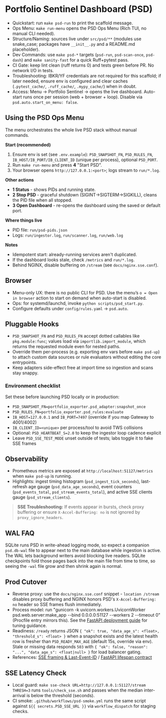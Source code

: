 # Portfolio Sentinel Dashboard (PSD)

- Quickstart: run `make psd-run` to print the scaffold message.
- Ops Menu: `make run-menu` opens the PSD Ops Menu (Rich TUI, no manual CLI needed).
- Structure/Naming: sources live under `src/psd/**` (modules use snake_case; packages have `__init__.py` and a README.md placeholder).
- Dev Commands: use `make psd-*` targets (`psd-run`, `psd-scan-once`, `psd-dash`) and `make sanity-fast` for a quick Ruff+pytest pass.
- CI Gate: keep lint clean (ruff returns 0) and tests green before PR. No network I/O in tests.
- Troubleshooting: IBKR/YF credentials are not required for this scaffold; if later needed, ensure env is configured and clear caches (`.pytest_cache/`, `.ruff_cache/`, `.mypy_cache/`) when in doubt.
- Access: Menu → Portfolio Sentinel → opens the live dashboard. Auto-start runs once per session (web + browser + loop). Disable via `psd.auto.start_on_menu: false`.

## Using the PSD Ops Menu

The menu orchestrates the whole live PSD stack without manual commands.

**Start (recommended)**
1. Ensure env is set (see `.env.example`): `PSD_SNAPSHOT_FN`, `PSD_RULES_FN`, `IB_HOST/IB_PORT/IB_CLIENT_ID` (unique per process), optional `PSD_PORT`.
2. Run `make run-menu` and press **4** "Start PSD".
3. Your browser opens `http://127.0.0.1:<port>`; logs stream to `run/*.log`.

**Other actions**
- **1 Status** - shows PIDs and running state.
- **2 Stop PSD** - graceful shutdown (SIGINT->SIGTERM->SIGKILL), cleans the PID file when all stopped.
- **3 Open Dashboard** - re-opens the dashboard using the saved or default port.

**Where things live**
- PID file: `run/psd-pids.json`
- Logs: `run/ingestor.log`, `run/scanner.log`, `run/web.log`

**Notes**
- Idempotent start: already-running services aren't duplicated.
- If the dashboard looks stale, check `/metrics` and `run/*.log`.
- Behind NGINX, disable buffering on `/stream` (see `docs/nginx.sse.conf`).

## Browser

- Menu-only UX: there is no public CLI for PSD. Use the menu’s `o = Open in browser` action to start on demand when auto-start is disabled.
- Ops: for systemd/launchd, invoke `python scripts/psd_start.py`.
- Configure defaults under `config/rules.yaml` → `psd.auto`.

## Pluggable Hooks

- `PSD_SNAPSHOT_FN` and `PSD_RULES_FN` accept dotted callables like `pkg.module:func`; values load via `importlib.import_module`, which returns the requested module even for nested paths.
- Override them per-process (e.g. exporting env vars before `make psd-up`) to attach custom data sources or rule evaluators without editing the core entrypoints.
- Keep adapters side-effect free at import time so ingestion and scans stay snappy.

### Environment checklist

Set these before launching PSD locally or in production:
- `PSD_SNAPSHOT_FN=portfolio_exporter.psd_adapter:snapshot_once`
- `PSD_RULES_FN=portfolio_exporter.psd_rules:evaluate`
- `IB_HOST=127.0.0.1` and `IB_PORT=7497` (override if you map Gateway to 4001/4002)
- `IB_CLIENT_ID=<unique>` per process/tool to avoid TWS collisions
- Optional: `PSD_HEARTBEAT_S=2.0` to keep the ingestor loop cadence explicit
- Leave `PSD_SSE_TEST_MODE` unset outside of tests; labs toggle it to fake SSE frames

## Observability

- Prometheus metrics are exposed at `http://localhost:51127/metrics` when `make psd-up` is running.
- Highlights: ingest timing histogram (`psd_ingest_tick_seconds`), last-refresh age gauge (`psd_data_age_seconds`), event counters (`psd_events_total`, `psd_stream_events_total`), and active SSE clients gauge (`psd_stream_clients`).

> **SSE Troubleshooting:** If events appear in bursts, check proxy buffering or ensure `X-Accel-Buffering: no` is not ignored by `proxy_ignore_headers`.

## WAL FAQ

SQLite runs PSD in write-ahead logging mode, so expect a companion `psd.db-wal` file to appear next to the main database while ingestion is active. The WAL lets background writers avoid blocking live readers. SQLite checkpoints fold those pages back into the main file from time to time, so seeing the `-wal` file grow and then shrink again is normal.

## Prod Cutover

- Reverse proxy: use the `docs/nginx.sse.conf` snippet - `location /stream` disables proxy buffering and NGINX honors PSD's `X-Accel-Buffering: no` header so SSE frames flush immediately.
- Process model: run "gunicorn -k uvicorn.workers.UvicornWorker psd.web.server:make_app --bind 0.0.0.0:51127 --workers 2 --timeout 0" (Procfile entry mirrors this). See the [FastAPI deployment guide](https://fastapi.tiangolo.com/deployment/server-workers/) for tuning guidance.
- Readiness: `/ready` returns JSON `{ "ok": true, "data_age_s": <float>, "threshold_s": <float> }` when a snapshot exists and the latest health row is fresher than `PSD_READY_MAX_AGE` (default 15s, override via env). Stale or missing data responds `503` with `{ "ok": false, "reason": "...", "data_age_s": <float|null> }` for load balancer gating.
- References: [SSE framing & Last-Event-ID](https://developer.mozilla.org/en-US/docs/Web/API/Server-sent_events/Using_server-sent_events#event_stream_format) / [FastAPI lifespan contract](https://fastapi.tiangolo.com/advanced/events/)

## SSE Latency Check

- Local guard: `make sse-check URL=http://127.0.0.1:51127/stream THRESH=3` runs `tools/check_sse.sh` and passes when the median inter-arrival is below the threshold (seconds).
- CI smoke: `.github/workflows/psd-smoke.yml` runs the same script against `${{ secrets.PSD_SSE_URL }}` via `workflow_dispatch` for staging checks.
